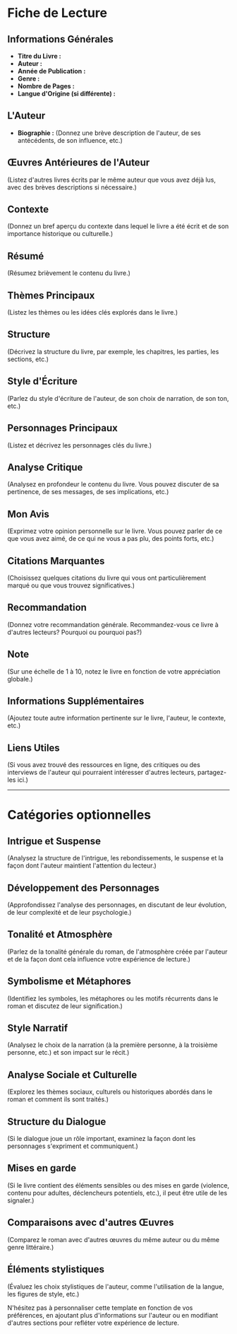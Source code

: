 # Fiche de Lecture

## Informations Générales
- **Titre du Livre :**
- **Auteur :**
- **Année de Publication :**
- **Genre :**
- **Nombre de Pages :**
- **Langue d'Origine (si différente) :**

## L'Auteur
- **Biographie :**
(Donnez une brève description de l'auteur, de ses antécédents, de son influence, etc.)

## Œuvres Antérieures de l'Auteur
(Listez d'autres livres écrits par le même auteur que vous avez déjà lus, avec des brèves descriptions si nécessaire.)

## Contexte
(Donnez un bref aperçu du contexte dans lequel le livre a été écrit et de son importance historique ou culturelle.)

## Résumé
(Résumez brièvement le contenu du livre.)

## Thèmes Principaux
(Listez les thèmes ou les idées clés explorés dans le livre.)

## Structure
(Décrivez la structure du livre, par exemple, les chapitres, les parties, les sections, etc.)

## Style d'Écriture
(Parlez du style d'écriture de l'auteur, de son choix de narration, de son ton, etc.)

## Personnages Principaux
(Listez et décrivez les personnages clés du livre.)

## Analyse Critique
(Analysez en profondeur le contenu du livre. Vous pouvez discuter de sa pertinence, de ses messages, de ses implications, etc.)

## Mon Avis
(Exprimez votre opinion personnelle sur le livre. Vous pouvez parler de ce que vous avez aimé, de ce qui ne vous a pas plu, des points forts, etc.)

## Citations Marquantes
(Choisissez quelques citations du livre qui vous ont particulièrement marqué ou que vous trouvez significatives.)

## Recommandation
(Donnez votre recommandation générale. Recommandez-vous ce livre à d'autres lecteurs? Pourquoi ou pourquoi pas?)

## Note
(Sur une échelle de 1 à 10, notez le livre en fonction de votre appréciation globale.)

## Informations Supplémentaires
(Ajoutez toute autre information pertinente sur le livre, l'auteur, le contexte, etc.)

## Liens Utiles
(Si vous avez trouvé des ressources en ligne, des critiques ou des interviews de l'auteur qui pourraient intéresser d'autres lecteurs, partagez-les ici.)

---


# Catégories optionnelles

## Intrigue et Suspense
(Analysez la structure de l'intrigue, les rebondissements, le suspense et la façon dont l'auteur maintient l'attention du lecteur.)

## Développement des Personnages
(Approfondissez l'analyse des personnages, en discutant de leur évolution, de leur complexité et de leur psychologie.)

## Tonalité et Atmosphère
(Parlez de la tonalité générale du roman, de l'atmosphère créée par l'auteur et de la façon dont cela influence votre expérience de lecture.)

## Symbolisme et Métaphores
(Identifiez les symboles, les métaphores ou les motifs récurrents dans le roman et discutez de leur signification.)

## Style Narratif
(Analysez le choix de la narration (à la première personne, à la troisième personne, etc.) et son impact sur le récit.)

## Analyse Sociale et Culturelle
(Explorez les thèmes sociaux, culturels ou historiques abordés dans le roman et comment ils sont traités.)

## Structure du Dialogue
(Si le dialogue joue un rôle important, examinez la façon dont les personnages s'expriment et communiquent.)

## Mises en garde
(Si le livre contient des éléments sensibles ou des mises en garde (violence, contenu pour adultes, déclencheurs potentiels, etc.), il peut être utile de les signaler.)

## Comparaisons avec d'autres Œuvres
(Comparez le roman avec d'autres œuvres du même auteur ou du même genre littéraire.)

## Éléments stylistiques
(Évaluez les choix stylistiques de l'auteur, comme l'utilisation de la langue, les figures de style, etc.)


N'hésitez pas à personnaliser cette template en fonction de vos préférences, en ajoutant plus d'informations sur l'auteur ou en modifiant d'autres sections pour refléter votre expérience de lecture.
